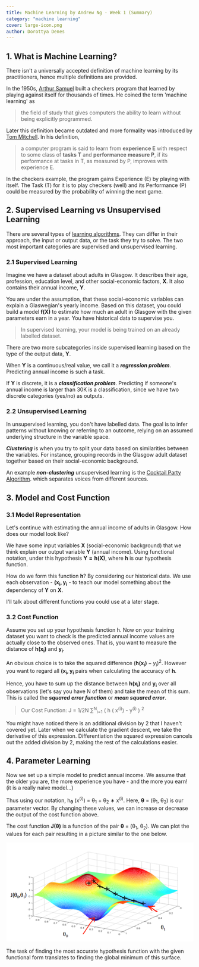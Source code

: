 ```yaml
---
title: Machine Learning by Andrew Ng - Week 1 (Summary)
category: "machine learning" 
cover: large-icon.png
author: Dorottya Denes
---
```


## 1. What is Machine Learning?

There isn't a universally accepted definition of machine learning by its practitioners, hence multiple definitions 
are provided.

In the 1950s, [Arthur Samuel](https://en.wikipedia.org/wiki/Arthur_Samuel) built a checkers program 
that learned by playing against itself for thousands of times. He coined the term 'machine learning' as 

>the field of study that gives computers the ability to learn without being explicitly programmed.

Later this definition became outdated and more formality was introduced by [Tom Mitchell](http://www.cs.cmu.edu/~tom/). 
In his definition, 

>a computer program is said to learn from **experience E** with respect to some class of **tasks T** and **performance 
measure P**, if its performance at tasks in T, as measured by P, improves with experience E.

In the checkers example, the program gains Experience (E) by playing with itself. The Task (T) for it is to play 
checkers (well) and its Performance (P) could be measured by the probability of winning the next game.

## 2. Supervised Learning vs Unsupervised Learning

There are several types of [learning algorithms](https://en.wikipedia.org/wiki/Machine_learning#Types_of_learning_algorithms). They can differ in their 
approach, the input or output data, or the task they try to solve. The two most important categories 
are supervised and unsupervised learning.

### 2.1 Supervised Learning

Imagine we have a dataset about adults in Glasgow. It describes their age, profession, education level, and other 
social-economic factors, $\bm{X}$. It also contains their annual income, $\bm{Y}$. 

You are under the assumption, that these social-economic variables can explain a Glaswegian's yearly income. 
Based on this dataset, you could build a model $\bm{f(X)}$ to estimate how much an adult in Glasgow with 
the given parameters earn
in a year. You have historical data to supervise you. 

>In supervised learning, your model is being trained on an already labelled dataset.

There are two more subcategories inside supervised learning based on the type of the output data, $\bm{Y}$.

When $\bm{Y}$ is a continuous/real value, we call it a __*regression problem*__.
Predicting annual income is such a task.

If $\bm{Y}$ is discrete, it is a __*classification problem*__.
Predicting if someone's annual income is larger than 30K is a classification, since we have two discrete
categories (yes/no) as outputs.

### 2.2 Unsupervised Learning

In unsupervised learning, you don't have labelled data. The goal is to infer patterns without
 knowing or referring to an outcome,
relying on an assumed underlying structure in the variable space. 

__*Clustering*__ is when you try to split your data based on similarities between the variables. For instance, 
grouping records
in the Glasgow adult dataset together based on their social-economic background.

An example __*non-clustering*__ unsupervised learning is the [Cocktail Party Algorithm](https://en.wikipedia.org/wiki/Cocktail_party_effect). which separates voices
from different sources.

## 3. Model and Cost Function

### 3.1 Model Representation

Let's continue with estimating the annual income of adults in Glasgow. How does our model look like?

We have some input variables $\bm{X}$ (social-economic background) that we think explain our output variable
$\bm{Y}$ (annual income). Using functional notation, under this hypothesis $\bm{Y=h(X)}$, where $\bm{h}$ is our hypothesis
function.

How do we form this function $\bm{h}$? By considering our historical data. We use each observation -
$\bm{(x_i, y_i}$ - to teach our model something about the dependency of $\bm{Y}$ on $\bm{X}$.

I'll talk about different functions you could use at a later stage.

### 3.2 Cost Function

Assume you set up your hypothesis function h. Now on your training dataset you want to check is the predicted
annual income values are actually close to the observed ones. That is, you want to measure the distance 
of $\bm{h(x_i)}$ and $\bm{y_i}$.

An obvious choice is to take the squared difference $(\bm{h(x_i)}-y_i)^2$. However 
you want to regard all $\bm{(x_i, y_i}$  pairs when calculating the accuracy of $\bm{h}$.

Hence, you have to sum up the distance between $\bm{h(x_i)}$ and $\bm{y_i}$ over all observations
(let's say you have N of them) and take the mean of this sum. This is called the 
__*squared error function*__ or __*mean squared error*__.

>Our Cost Function: J = 1/2N &sum;<sup>N</sup><sub>i=1</sub> ( h ( x<sup>(i)</sup>) - y<sup>(i)</sup> ) <sup>2</sup>

You might have noticed there is an additional division by 2 that I haven't covered yet. Later when we
calculate the gradient descent, we take the derivative of this expression. Differentiation the squared expression cancels
out the added division by 2,
making the rest of the calculations easier.

## 4. Parameter Learning

Now we set up a simple model to predict annual income. We assume that the older you are, the more experience 
you have - and the more you earn! (it is a really naive model...)

Thus using our notation, h<sub>**&theta;**</sub> (x<sup>(i)</sup>) = &theta;<sub>1</sub> + 
&theta;<sub>2</sub> &lowast; x<sup>(i)</sup>. Here, **&theta;** = (&theta;<sub>1</sub>, 
&theta;<sub>2</sub>) is our parameter vector. By changing these values, we can increase or decrease 
the output of the cost function above.

The cost function **J(&theta;)** is a function of the pair **&theta;** = (&theta;<sub>1</sub>, &theta;<sub>2</sub>).
We can plot the values for each pair resulting in a picture similar to the one below.

![plot](plot.png)

The task of finding the most accurate hypothesis function with the given functional form translates
to finding the global minimum of this surface.






 
